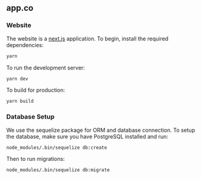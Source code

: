 app.co
----

### Website 

The website is a [next.js](https://github.com/zeit/next.js/) application. To begin, install the required dependencies:

```bash
yarn
```

To run the development server:

```bash
yarn dev
```

To build for production:

```bash
yarn build
```

### Database Setup

We use the sequelize package for ORM and database connection. To setup the database, make sure you
have PostgreSQL installed and run:

~~~bash
node_modules/.bin/sequelize db:create
~~~

Then to run migrations:

~~~bash
node_modules/.bin/sequelize db:migrate
~~~
